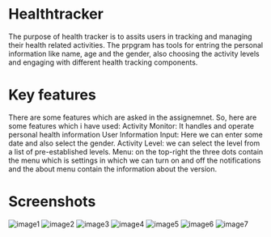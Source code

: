 # Healthtracker
The purpose of health tracker is to assits users in tracking and managing their health related activities. The prpgram has tools for entring the personal information like name, age and the gender, also choosing the activity levels and engaging with different health tracking components.

# Key features
 There are some features which are asked in the assignemnet. So, here are some features which i have used:
 Activity Monitor: It handles and operate personal health information
 User Information Input: Here we can enter some date and also select the gender.
 Activity Level: we can select the level from a list of pre-established levels.
 Menu: on the top-right the three dots contain the menu which is settings in which we can turn on and off the notifications and the about menu contain the information about the version.

# Screenshots
![image1](https://github.com/user-attachments/assets/233ba907-91f8-4a6b-90ab-5a7dd888e066)
![image2](https://github.com/user-attachments/assets/aa35dc23-b391-4850-8137-b490ef273aa3)
![image3](https://github.com/user-attachments/assets/754689bc-92c4-46ae-b4e3-d74d7ce217f1)
![image4](https://github.com/user-attachments/assets/7f218ed4-e1b3-42ba-b022-0890b4f7d58c)
![image5](https://github.com/user-attachments/assets/36717717-777c-4d08-809f-1997c3145c20)
![image6](https://github.com/user-attachments/assets/a25341fd-ae8b-4341-9501-d5638ad00efd)
![image7](https://github.com/user-attachments/assets/097ba5d5-b03f-4c47-96e1-a376af45b99f)



